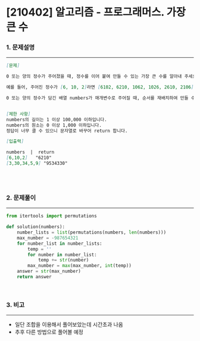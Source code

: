 # [210402] 알고리즘 - 프로그래머스. 가장 큰 수

### 1. 문제설명

---


```markdown
[문제]

0 또는 양의 정수가 주어졌을 때, 정수를 이어 붙여 만들 수 있는 가장 큰 수를 알아내 주세요.

예를 들어, 주어진 정수가 [6, 10, 2]라면 [6102, 6210, 1062, 1026, 2610, 2106]를 만들 수 있고, 이중 가장 큰 수는 6210입니다.

0 또는 양의 정수가 담긴 배열 numbers가 매개변수로 주어질 때, 순서를 재배치하여 만들 수 있는 가장 큰 수를 문자열로 바꾸어 return 하도록 solution 함수를 작성해주세요.


[제한 사항]
numbers의 길이는 1 이상 100,000 이하입니다.
numbers의 원소는 0 이상 1,000 이하입니다.
정답이 너무 클 수 있으니 문자열로 바꾸어 return 합니다.

[입출력]

numbers  |  return
[6,10,2]   "6210"
[3,30,34,5,9] "9534330"

```

<br>



<br>

### 2. 문제풀이

---

```python
from itertools import permutations

def solution(numbers):
    number_lists = list(permutations(numbers, len(numbers)))
    max_number = -987654321
    for number_list in number_lists:
        temp = ''
        for number in number_list:
            temp += str(number)
        max_number = max(max_number, int(temp))
    answer = str(max_number)
    return answer
```

<br>



### 3. 비고

---

- 일단 조합을 이용해서 풀어보았는데 시간초과 나옴
- 추후 다른 방법으로 풀어볼 예정

